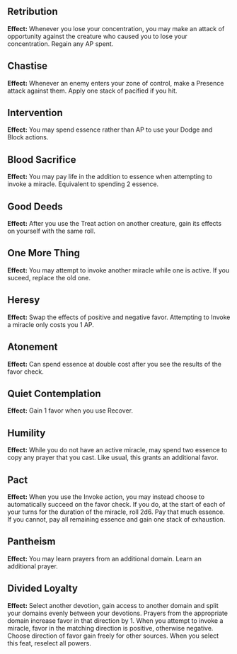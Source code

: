 ## Retribution
**Effect:** Whenever you lose your concentration, you may make an attack of opportunity against the creature who caused you to lose your concentration. Regain any AP spent.

## Chastise
**Effect:** Whenever an enemy enters your zone of control, make a Presence attack against them. Apply one stack of pacified if you hit.

## Intervention
**Effect:** You may spend essence rather than AP to use your Dodge and Block actions.

## Blood Sacrifice
**Effect:** You may pay life in the addition to essence when attempting to invoke a miracle. Equivalent to spending 2 essence.

## Good Deeds
**Effect:** After you use the Treat action on another creature, gain its effects on yourself with the same roll.

## One More Thing
**Effect:** You may attempt to invoke another miracle while one is active. If you suceed, replace the old one.

## Heresy
**Effect:** Swap the effects of positive and negative favor. Attempting to Invoke a miracle only costs you 1 AP.

## Atonement
**Effect:** Can spend essence at double cost after you see the results of the favor check.

## Quiet Contemplation
**Effect:** Gain 1 favor when you use Recover.

## Humility
**Effect:** While you do not have an active miracle, may spend two essence to copy any prayer that you cast. Like usual, this grants an additional favor.

## Pact
**Effect:** When you use the Invoke action, you may instead choose to automatically succeed on the favor check. If you do, at the start of each of your turns for the duration of the miracle, roll 2d6. Pay that much essence. If you cannot, pay all remaining essence and gain one stack of exhaustion.

## Pantheism
**Effect:** You may learn prayers from an additional domain. Learn an additional prayer.

## Divided Loyalty
**Effect:** Select another devotion, gain access to another domain and split your domains evenly between your devotions. Prayers from the appropriate domain increase favor in that direction by 1. When you attempt to invoke a miracle, favor in the matching direction is positive, otherwise negative. Choose direction of favor gain freely for other sources. When you select this feat, reselect all powers.


